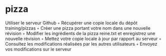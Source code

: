 # pizza
Utiliser le serveur Github
◦ Récupérer une copie locale du dépôt training/pizzas
◦ Créer une pizza portant votre nom dans une nouvelle révision
◦ Modifier les ingrédients de la pizza reine.txt et enregistrez une nouvelle
révision
◦ Mettez votre copie locale à jour par rapport au serveur
◦ Consultez les modifications réalisées par les autres utilisateurs
◦ Envoyez vos modifications sur le serveur
